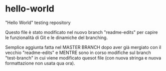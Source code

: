 # hello-world
"Hello World" testing repository

Questo file è stato modificato nel nuovo branch "readme-edits" per capire le funzionalità di Git e le dinamiche del branching.

Semplice aggiunta fatta nel MASTER BRANCH dopo aver già mergiato con il vecchio "readme-edits" e MENTRE sono in corso modifiche sul branch "test-branch" in cui viene modificato quesot file (con nuova stringa e nuova formattazione non usata qua ora).

